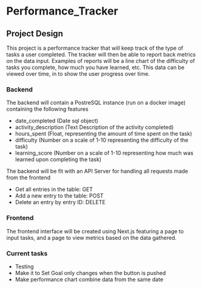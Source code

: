 # Performance_Tracker

## Project Design
This project is a performance tracker that will keep track of the type of tasks a user completed.
The tracker will then be able to report back metrics on the data input.
Examples of reports will be a line chart of the difficulty of tasks you complete, how much you have learned, etc.
This data can be viewed over time, in to show the user progress over time.

### Backend
The backend will contain a PostreSQL instance (run on a docker image) containing the following features
- date_completed (Date sql object)
- activity_description (Text Description of the activity completed)
- hours_spent (Float, representing the amount of time spent on the task)
- difficulty (Number on a scale of 1-10 representing the difficulty of the task)
- learning_score (Number on a scale of 1-10 representing how much was learned upon completing the task)

The backend will be fit with an API Server for handling all requests made from the frontend
- Get all entries in the table: GET
- Add a new entry to the table: POST
- Delete an entry by entry ID: DELETE

### Frontend
The frontend interface will be created using Next.js featuring a page to input tasks, 
and a page to view metrics based on the data gathered.


### Current tasks
- Testing
- Make it to Set Goal only changes when the button is pushed
- Make performance chart combine data from the same date